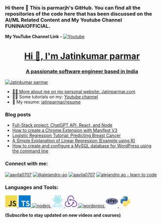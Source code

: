 ### Hi there 👋 This is parmarjh's GitHub. You can find all the repositories of the code here that has been discussed on the AI/ML Related Content and My Youtube Channel **FUNINAIOFFICIAL**.

<b>My YouTube Channel Link -    </b>
  <a href="https://www.youtube.com/channel/UCSLMS3odjPxesH02jnhWMnA" target="_blank">
  <img height="30"    alt="Youtube"
    src="https://img.shields.io/badge/youtube-FF0000?logo=youtube&logoColor=white&style=for-the-badge"
  a/>


<h1 align="center">Hi 👋, I'm Jatinkumar parmar  </h1>
<h3 align="center">A passionate software engineer based in India</h3>

<p align="left"> <img src="https://komarev.com/ghpvc/?username=jhparmar&label=Profile%20views&color=0e75b6&style=flat" alt="Jatinkumar parmar" /> </p>

- 👨‍💻 More about me on my personal website: [Jatinparmar.com](https://dev.to/jhparmar)
- 👨‍💻 Some tutorials on my: [Youtube channel](https://www.youtube.com/@funinaiofficial)
- 📁 My resume: [jatinparmar/resume](https:resume/)

### Blog posts
<!-- BLOG-POST-LIST:START -->
- [Full-Stack project: ChatGPT API, React, and Node](https://medium.com/@alejandro-ao/full-stack-project-chatgpt-api-react-and-node-e432c20ade94?source=rss-7e4e748ece1a------2)
- [How to create a Chrome Extension with Manifest V3](https://medium.com/@alejandro-ao/how-to-create-a-chrome-extension-with-manifest-v3-1ddd679b75a7?source=rss-7e4e748ece1a------2)
- [Logistic Regression Tutorial: Predicting Breast Cancer](https://medium.com/@alejandro-ao/logistic-regression-tutorial-predicting-breast-cancer-6964f4244e6f?source=rss-7e4e748ece1a------2)
- [A Simple Explanation of Linear Regression &lpar;Example using R&rpar;](https://medium.com/@alejandro-ao/a-simple-explanation-of-linear-regression-cb6126afe4c2?source=rss-7e4e748ece1a------2)
- [How to create and configure a MySQL database for WordPress using the command line](https://medium.com/@alejandro-ao/how-to-create-and-configure-a-mysql-database-for-wordpress-3979bd9ce8b?source=rss-7e4e748ece1a------2)
<!-- BLOG-POST-LIST:END -->

<h3 align="left">Connect with me:</h3>
<p align="left">
<a href="https://linkedin.com/in/jhparmar" target="_blank"><img align="center" src="https://raw.githubusercontent.com/rahuldkjain/github-profile-readme-generator/master/src/images/icons/Social/linked-in-alt.svg" alt="aavila0707" height="30" width="40" /></a>
<a href="https://dev.to/jhparmar" target="_blank"><img align="center" src="https://raw.githubusercontent.com/rahuldkjain/github-profile-readme-generator/master/src/images/icons/Social/medium.svg" alt="@alejandro-ao" height="30" width="40" /></a>
  <a href="https://codepen.io/jhparmar" target="_blank"><img align="center" src="https://raw.githubusercontent.com/rahuldkjain/github-profile-readme-generator/master/src/images/icons/Social/codepen.svg" alt="aavila0707" height="30" width="40" /></a>
<a href="https://www.youtube.com/@funinaiofficial" target="_blank"><img align="center" src="https://raw.githubusercontent.com/rahuldkjain/github-profile-readme-generator/master/src/images/icons/Social/youtube.svg" alt="alejandro ao - learn to code" height="30" width="40" /></a>
</p>

<h3 align="left">Languages and Tools:</h3>
<p align="left"> 
  <a href="https://developer.mozilla.org/en-US/docs/Web/JavaScript" target="_blank" rel="noreferrer"> 
    <img src="https://raw.githubusercontent.com/devicons/devicon/master/icons/javascript/javascript-original.svg" alt="javascript" width="40" height="40"/> 
  </a> 
  <a href="https://www.typescriptlang.org/" target="_blank" rel="noreferrer"> <img src="https://raw.githubusercontent.com/devicons/devicon/master/icons/typescript/typescript-original.svg" alt="typescript" width="40" height="40"/> </a> 
  <!-- <a href="https://www.mongodb.com/" target="_blank" rel="noreferrer"> <img src="https://raw.githubusercontent.com/devicons/devicon/master/icons/mongodb/mongodb-original-wordmark.svg" alt="mongodb" width="40" height="40"/> </a> 
  <a href="https://www.mysql.com/" target="_blank" rel="noreferrer"> <img src="https://raw.githubusercontent.com/devicons/devicon/master/icons/mysql/mysql-original-wordmark.svg" alt="mysql" width="40" height="40"/> </a>
  <a href="https://www.postgresql.org" target="_blank" rel="noreferrer"> <img src="https://raw.githubusercontent.com/devicons/devicon/master/icons/postgresql/postgresql-original-wordmark.svg" alt="postgresql" width="40" height="40"/>   </a> -->
  <a href="https://nodejs.org" target="_blank" rel="noreferrer"> <img src="https://img.icons8.com/fluency/512/node-js.png" alt="nodejs" width="40" height="40"/> </a> 
  <a href="https://reactjs.org/" target="_blank" rel="noreferrer"> <img src="https://raw.githubusercontent.com/devicons/devicon/master/icons/react/react-original-wordmark.svg" alt="react" width="40" height="40"/> </a> 
  <a href="https://redux.js.org" target="_blank" rel="noreferrer"> <img src="https://raw.githubusercontent.com/devicons/devicon/master/icons/redux/redux-original.svg" alt="redux" width="40" height="40"/> </a> 
  <a href="https://wordpress.org" target="_blank" rel="noreferrer"> <img src="https://cdn-icons-png.flaticon.com/512/174/174881.png" alt="wordpress" width="40" height="40"/> </a> 
  <a href="https://www.php.net" target="_blank" rel="noreferrer"> <img src="https://raw.githubusercontent.com/devicons/devicon/master/icons/php/php-original.svg" alt="php" width="40" height="40"/> </a> 
  <a href="https://www.python.org" target="_blank" rel="noreferrer"> <img src="https://raw.githubusercontent.com/devicons/devicon/master/icons/python/python-original.svg" alt="python" width="40" height="40"/> </a> 
<!--  <a href="https://webpack.js.org" target="_blank" rel="noreferrer"> <img src="https://raw.githubusercontent.com/devicons/devicon/d00d0969292a6569d45b06d3f350f463a0107b0d/icons/webpack/webpack-original-wordmark.svg" alt="webpack" width="40" height="40"/> </a> -->
</p>

  
</a>
<b>      (Subscribe to stay updated on new videos and courses)   </b>
<br/><br/>




